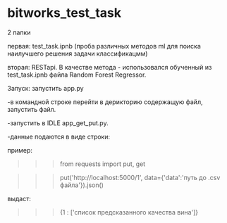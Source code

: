 # bitworks_test_task

2 папки

первая: test_task.ipnb (проба различных методов ml для поиска наилучшего решения задачи классификацмм)

вторая: RESTapi. В качестве метода - использовался обученный из test_task.ipnb файла Random Forest Regressor.

Запуск: запустить app.py 

-в командной строке перейти в дерикторию содержащую файл, запустить файл.

-запустить в IDLE app_get_put.py.

-данные подаются в виде строки:

пример: 

>>> from requests import put, get

>>> put('http://localhost:5000/1', data={'data':'путь до .csv файла'}).json()

выдаст: 

>>> {1 : ['список предсказанного качества вина']}


